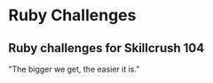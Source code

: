 # Ruby Challenges
Ruby challenges for Skillcrush 104
---------------
"The bigger we get, the easier it is."
